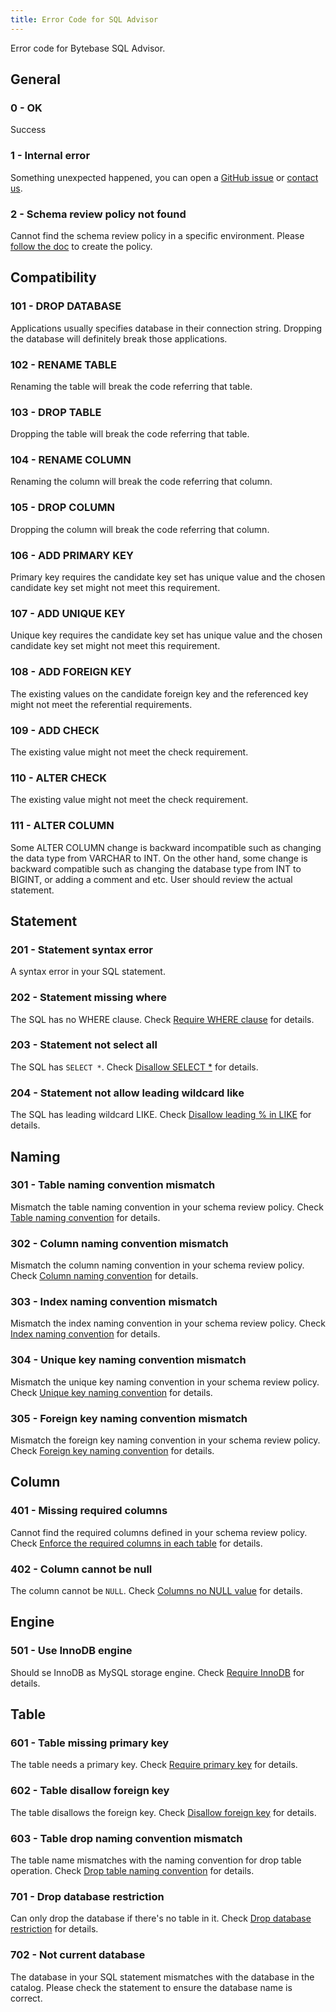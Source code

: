 ```yaml
---
title: Error Code for SQL Advisor
---
```


Error code for Bytebase SQL Advisor.

## General

### 0 - OK

Success

### 1 - Internal error

Something unexpected happened, you can open a [GitHub issue](https://github.com/bytebase/bytebase/issues) or [contact us](mailto:support@bytebase.com?subject=Got-internal-error).

### 2 - Schema review policy not found

Cannot find the schema review policy in a specific environment. Please [follow the doc](/docs/sql-review/review-rules/create-schema-review-policy) to create the policy.

## Compatibility

### 101 - DROP DATABASE

Applications usually specifies database in their connection string. Dropping the database will definitely break those applications.

### 102 - RENAME TABLE

Renaming the table will break the code referring that table.

### 103 - DROP TABLE

Dropping the table will break the code referring that table.

### 104 - RENAME COLUMN

Renaming the column will break the code referring that column.

### 105 - DROP COLUMN

Dropping the column will break the code referring that column.

### 106 - ADD PRIMARY KEY

Primary key requires the candidate key set has unique value and the chosen candidate key set might not meet this requirement.

### 107 - ADD UNIQUE KEY

Unique key requires the candidate key set has unique value and the chosen candidate key set might not meet this requirement.

### 108 - ADD FOREIGN KEY

The existing values on the candidate foreign key and the referenced key might not meet the referential requirements.

### 109 - ADD CHECK

The existing value might not meet the check requirement.

### 110 - ALTER CHECK

The existing value might not meet the check requirement.

### 111 - ALTER COLUMN

Some ALTER COLUMN change is backward incompatible such as changing the data type from VARCHAR to INT. On the other hand, some change is backward compatible such as changing the database type from INT to BIGINT, or adding a comment and etc. User should review the actual statement.

## Statement

### 201 - Statement syntax error

A syntax error in your SQL statement.

### 202 - Statement missing where

The SQL has no WHERE clause. Check [Require WHERE clause](/docs/sql-review/review-rules/query-where-require) for details.

### 203 - Statement not select all

The SQL has `SELECT *`. Check [Disallow SELECT \*](/docs/sql-review/review-rules/query-select-no-select-all) for details.

### 204 - Statement not allow leading wildcard like

The SQL has leading wildcard LIKE. Check [Disallow leading % in LIKE](/docs/sql-review/review-rules/query-where-no-leading-wildcard-like) for details.

## Naming

### 301 - Table naming convention mismatch

Mismatch the table naming convention in your schema review policy. Check [Table naming convention](/docs/sql-review/review-rules/naming-table) for details.

### 302 - Column naming convention mismatch

Mismatch the column naming convention in your schema review policy. Check [Column naming convention](/docs/sql-review/review-rules/naming-column) for details.

### 303 - Index naming convention mismatch

Mismatch the index naming convention in your schema review policy. Check [Index naming convention](/docs/sql-review/review-rules/naming-index-idx) for details.

### 304 - Unique key naming convention mismatch

Mismatch the unique key naming convention in your schema review policy. Check [Unique key naming convention](/docs/sql-review/review-rules/naming-index-uk) for details.

### 305 - Foreign key naming convention mismatch

Mismatch the foreign key naming convention in your schema review policy. Check [Foreign key naming convention](/docs/sql-review/review-rules/naming-index-fk) for details.

## Column

### 401 - Missing required columns

Cannot find the required columns defined in your schema review policy. Check [Enforce the required columns in each table](/docs/sql-review/review-rules/column-required) for details.

### 402 - Column cannot be null

The column cannot be `NULL`. Check [Columns no NULL value](/docs/sql-review/review-rules/column-no-null) for details.

## Engine

### 501 - Use InnoDB engine

Should se InnoDB as MySQL storage engine. Check [Require InnoDB](/docs/sql-review/review-rules/engine-mysql-use-innodb) for details.

## Table

### 601 - Table missing primary key

The table needs a primary key. Check [Require primary key](/docs/sql-review/review-rules/table-require-pk) for details.

### 602 - Table disallow foreign key

The table disallows the foreign key. Check [Disallow foreign key](/docs/sql-review/review-rules/table-no-fk) for details.

### 603 - Table drop naming convention mismatch

The table name mismatches with the naming convention for drop table operation. Check [Drop table naming convention](/docs/sql-review/review-rules/table-drop-naming) for details.

### 701 - Drop database restriction

Can only drop the database if there's no table in it. Check [Drop database restriction](/docs/sql-review/review-rules/database-drop-empty-db) for details.

### 702 - Not current database

The database in your SQL statement mismatches with the database in the catalog. Please check the statement to ensure the database name is correct.
